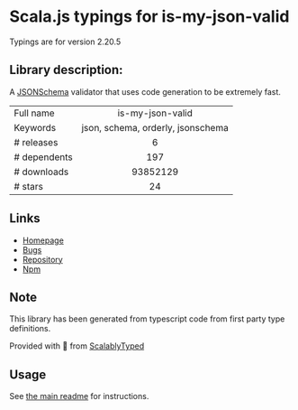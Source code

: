 
# Scala.js typings for is-my-json-valid

Typings are for version 2.20.5

## Library description:
A [JSONSchema](https://json-schema.org/) validator that uses code generation to be extremely fast.

|                    |                 |
| ------------------ | :-------------: |
| Full name          | is-my-json-valid |
| Keywords           | json, schema, orderly, jsonschema |
| # releases         | 6 |
| # dependents       | 197 |
| # downloads        | 93852129 |
| # stars            | 24 |

## Links
- [Homepage](https://github.com/mafintosh/is-my-json-valid#readme)
- [Bugs](https://github.com/mafintosh/is-my-json-valid/issues)
- [Repository](https://github.com/mafintosh/is-my-json-valid)
- [Npm](https://www.npmjs.com/package/is-my-json-valid)
    


## Note
This library has been generated from typescript code from first party type definitions.

Provided with :purple_heart: from [ScalablyTyped](https://github.com/oyvindberg/ScalablyTyped)

## Usage
See [the main readme](../../readme.md) for instructions.


